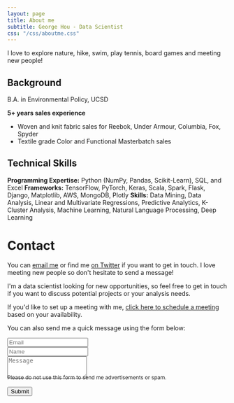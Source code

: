 ```yaml
---
layout: page
title: About me
subtitle: George Hou - Data Scientist
css: "/css/aboutme.css"
---
```

<span class="fa fa-heart about-icon"></span>
I love to explore nature, hike, swim, play tennis, board games and meeting new people!

<span class="fa fa-graduation-cap about-icon"></span>
## Background
B.A. in Environmental Policy, UCSD

**5+ years sales experience**
- Woven and knit fabric sales for Reebok, Under Armour, Columbia, Fox, Spyder
- Textile grade Color and Functional Masterbatch sales

<span class="fa fa-code about-icon"></span>
## Technical Skills
**Programming Expertise:** Python (NumPy, Pandas, Scikit-Learn), SQL, and Excel
**Frameworks:** TensorFlow, PyTorch, Keras, Scala, Spark, Flask, Django, Matplotlib, AWS, MongoDB, Plotly
**Skills:** Data Mining, Data Analysis, Linear and Multivariate Regressions, Predictive Analytics, K-Cluster Analysis, Machine Learning, Natural Language Processing, Deep Learning

<span class="fa fa-envelope about-icon"></span>
# Contact
<p>You can <a href="mailto:georgehou2008@gmail.com?subject=Hello from gyhou.com">email me</a> or find me <a href="https://twitter.com/gyhou">on Twitter</a> if you want to get in touch. I love meeting new people so don't hesitate to send a message!</p>
<p>I'm a data scientist looking for new opportunities, so feel free to get in touch if you want to discuss potential projects or your analysis needs.</p>
<p>If you'd like to set up a meeting with me, <a href="https://calendly.com/gyhou/meeting">click here to schedule a meeting</a> based on your availability.</p>

<form action="https://formspree.io/mgekrkbr" method="POST" class="form" id="contact-form">
  <p>You can also send me a quick message using the form below:</p>
  <div class="row">
    <div class="col-xs-6">
      <input type="email" name="_replyto" class="form-control input-lg" placeholder="Email" title="Email">
    </div>
    <div class="col-xs-6">
      <input type="text" name="name" class="form-control input-lg" placeholder="Name" title="Name">
    </div>
  </div>
  <input type="hidden" name="_subject" value="New submission from gyhou.com">
  <textarea type="text" name="content" class="form-control input-lg" placeholder="Message" title="Message" required="required" rows="3"></textarea>
  <input type="text" name="_gotcha" style="display:none">
  <input type="hidden" name="_next" value="?message=Your message was sent successfully, thanks!" />
  
  <div style="font-size: 12px; margin: -10px 0 10px;">Please do not use this form to send me advertisements or spam.</div>
  
  <button type="submit" class="btn btn-lg btn-primary">Submit</button>
  </form>

